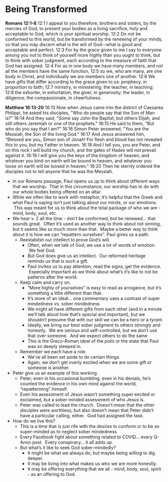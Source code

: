 # Being Transformed

**Romans 12:1-8**
12:1 I appeal to you therefore, brothers and sisters, by the mercies of God, to present your bodies as a living sacrifice, holy and acceptable to God, which is your spiritual worship.
12:2 Do not be conformed to this world, but be transformed by the renewing of your minds, so that you may discern what is the will of God--what is good and acceptable and perfect.
12:3 For by the grace given to me I say to everyone among you not to think of yourself more highly than you ought to think, but to think with sober judgment, each according to the measure of faith that God has assigned.
12:4 For as in one body we have many members, and not all the members have the same function,
12:5 so we, who are many, are one body in Christ, and individually we are members one of another.
12:6 We have gifts that differ according to the grace given to us: prophecy, in proportion to faith;
12:7 ministry, in ministering; the teacher, in teaching;
12:8 the exhorter, in exhortation; the giver, in generosity; the leader, in diligence; the compassionate, in cheerfulness.

**Matthew 16:13-20**
16:13 Now when Jesus came into the district of Caesarea Philippi, he asked his disciples, "Who do people say that the Son of Man is?"
16:14 And they said, "Some say John the Baptist, but others Elijah, and still others Jeremiah or one of the prophets."
16:15 He said to them, "But who do you say that I am?"
16:16 Simon Peter answered, "You are the Messiah, the Son of the living God."
16:17 And Jesus answered him, "Blessed are you, Simon son of Jonah! For flesh and blood has not revealed this to you, but my Father in heaven.
16:18 And I tell you, you are Peter, and on this rock I will build my church, and the gates of Hades will not prevail against it.
16:19 I will give you the keys of the kingdom of heaven, and whatever you bind on earth will be bound in heaven, and whatever you loose on earth will be loosed in heaven."
16:20 Then he sternly ordered the disciples not to tell anyone that he was the Messiah.

* In our Romans passage, Paul opens us up to think about different ways that we worship.  That in this circumstance, our worship has to do with our whole bodies being offered on an altar.  
* While we often like to work with metaphor, it’s helpful that the Greek and what Paul is saying isn’t just talking about our minds, or our emotions.  This was meant for us to think about the total package of who we are - mind, body, soul, etc.
* We hear v. 2 all the time - don’t be conformed, but be renewed… that sounds great.  Often it’s used as another way to think about not sinning, but it seems like so much more than that.  Maybe a better way to think about it is how we can “repattern ourselves”. Paul gives us a path.
	* Reestabilsh our intellect to prove God’s will.
		* Often, when we talk of God, we use a lot of words of emotion.  We feel God.
		* But God does give us an intellect.  Our reformed heritage reminds us that is such a gift.
		* Paul invites us to pay attention, read the signs, get the evidence.  Especially important as we think about what’s it’s like to not be patterns after the world.
	* Keep calm and carry on.
		* “More highly of yourselves” is easy to read as arrogance, but it’s something a little different than that.
		* It’s more of an ideal… one commentary uses a contrast of super mindedness vs. sober mindedness
		* We might all have different gifts from each other (and in a minute we’ll talk about how that’s special and important), but we shouldn’t presume that with our skill we can be a hero or a tyrant.
		* Ideally, we bring our best sober judgment to others strongly and honestly.  We are serious and self-controlled, but we don’t use that over someone.  And we expect others to do the same
		* This is the Greco-Roman ideal of the _polis_ or the state that Paul was so deeply steeped in.
	* Remember we each have a role.
		* We’ve all been set aside to do certain things.
		* Again, we don’t get overly excited when we are some gift or someone is another.
* Peter give us an example of this working  
	* Peter, even in his occasional bumbling, even in his denials, he’s counted the evidence in his own mind against the world, “repatterining” himself.
	* Even his assessment of Jesus wasn’t something super excited or exclaimed, but a sober minded assessment of who Jesus is.
	* Peter was called to lead the church.  Doesn’t mean that the other disciples were worthless, but also doesn’t mean that Peter didn’t have a particular calling, either.  God had assigned the task.
* How do we live this?
	* This is a time that is just rife with the desires to conform or to be so super-minded as to neglect sober mindedness
	* Every Facebook fight about something related to COVID… every Q-Anon post.  Every conspiracy… it all adds up.
	* But what’s it like to seek God sober-mindedly?
		* It might be what we always do, but maybe being willing to dig deeper.
		* It may be living into what makes us who we are more honestly.
		* It may be offering everything that we all - mind, body, soul, spirit - as an offering to God.
